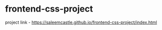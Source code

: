 ﻿# frontend-css-project
project link - https://saleemcastle.github.io/frontend-css-project/index.html
